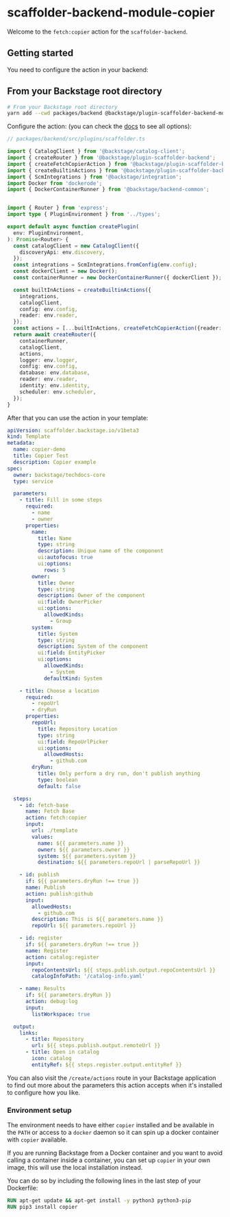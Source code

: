 # scaffolder-backend-module-copier

Welcome to the `fetch:copier` action for the `scaffolder-backend`.

## Getting started

You need to configure the action in your backend:

## From your Backstage root directory

```bash
# From your Backstage root directory
yarn add --cwd packages/backend @backstage/plugin-scaffolder-backend-module-copier
```

Configure the action:
(you can check the [docs](https://backstage.io/docs/features/software-templates/writing-custom-actions#registering-custom-actions) to see all options):

```typescript
// packages/backend/src/plugins/scaffolder.ts

import { CatalogClient } from '@backstage/catalog-client';
import { createRouter } from '@backstage/plugin-scaffolder-backend';
import { createFetchCopierAction } from '@backstage/plugin-scaffolder-backend-module-copier';
import { createBuiltinActions } from '@backstage/plugin-scaffolder-backend';
import { ScmIntegrations } from '@backstage/integration';
import Docker from 'dockerode';
import { DockerContainerRunner } from '@backstage/backend-common';


import { Router } from 'express';
import type { PluginEnvironment } from '../types';

export default async function createPlugin(
  env: PluginEnvironment,
): Promise<Router> {
  const catalogClient = new CatalogClient({
    discoveryApi: env.discovery,
  });
  const integrations = ScmIntegrations.fromConfig(env.config);
  const dockerClient = new Docker();
  const containerRunner = new DockerContainerRunner({ dockerClient });

  const builtInActions = createBuiltinActions({
    integrations,
    catalogClient,
    config: env.config,
    reader: env.reader,
  });
  const actions = [...builtInActions, createFetchCopierAction({reader: env.reader, containerRunner})];
  return await createRouter({
    containerRunner,
    catalogClient,
    actions,
    logger: env.logger,
    config: env.config,
    database: env.database,
    reader: env.reader,
    identity: env.identity,
    scheduler: env.scheduler,
  });
}

```

After that you can use the action in your template:

```yaml
apiVersion: scaffolder.backstage.io/v1beta3
kind: Template
metadata:
  name: copier-demo
  title: Copier Test
  description: Copier example
spec:
  owner: backstage/techdocs-core
  type: service

  parameters:
    - title: Fill in some steps
      required:
        - name
        - owner
      properties:
        name:
          title: Name
          type: string
          description: Unique name of the component
          ui:autofocus: true
          ui:options:
            rows: 5
        owner:
          title: Owner
          type: string
          description: Owner of the component
          ui:field: OwnerPicker
          ui:options:
            allowedKinds:
              - Group
        system:
          title: System
          type: string
          description: System of the component
          ui:field: EntityPicker
          ui:options:
            allowedKinds:
              - System
            defaultKind: System

    - title: Choose a location
      required:
        - repoUrl
        - dryRun
      properties:
        repoUrl:
          title: Repository Location
          type: string
          ui:field: RepoUrlPicker
          ui:options:
            allowedHosts:
              - github.com
        dryRun:
          title: Only perform a dry run, don't publish anything
          type: boolean
          default: false

  steps:
    - id: fetch-base
      name: Fetch Base
      action: fetch:copier
      input:
        url: ./template
        values:
          name: ${{ parameters.name }}
          owner: ${{ parameters.owner }}
          system: ${{ parameters.system }}
          destination: ${{ parameters.repoUrl | parseRepoUrl }}

    - id: publish
      if: ${{ parameters.dryRun !== true }}
      name: Publish
      action: publish:github
      input:
        allowedHosts:
          - github.com
        description: This is ${{ parameters.name }}
        repoUrl: ${{ parameters.repoUrl }}

    - id: register
      if: ${{ parameters.dryRun !== true }}
      name: Register
      action: catalog:register
      input:
        repoContentsUrl: ${{ steps.publish.output.repoContentsUrl }}
        catalogInfoPath: '/catalog-info.yaml'

    - name: Results
      if: ${{ parameters.dryRun }}
      action: debug:log
      input:
        listWorkspace: true

  output:
    links:
      - title: Repository
        url: ${{ steps.publish.output.remoteUrl }}
      - title: Open in catalog
        icon: catalog
        entityRef: ${{ steps.register.output.entityRef }}
```

You can also visit the `/create/actions` route in your Backstage application to find out more about the parameters this action accepts when it's installed to configure how you like.

### Environment setup

The environment needs to have either `copier` installed and be available in the `PATH` or access to a `docker` daemon so it can spin up a docker container with `copier` available.

If you are running Backstage from a Docker container and you want to avoid calling a container inside a container, you can set up `copier` in your own image, this will use the local installation instead.

You can do so by including the following lines in the last step of your Dockerfile:

```dockerfile
RUN apt-get update && apt-get install -y python3 python3-pip
RUN pip3 install copier
```
